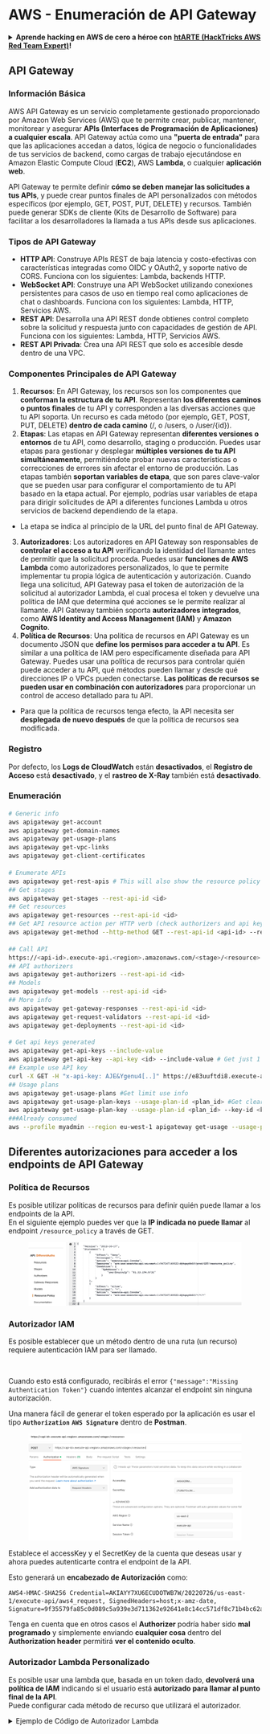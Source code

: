 # AWS - Enumeración de API Gateway

<details>

<summary><strong>Aprende hacking en AWS de cero a héroe con</strong> <a href="https://training.hacktricks.xyz/courses/arte"><strong>htARTE (HackTricks AWS Red Team Expert)</strong></a><strong>!</strong></summary>

Otras formas de apoyar a HackTricks:

* Si quieres ver a tu **empresa anunciada en HackTricks** o **descargar HackTricks en PDF**, consulta los [**PLANES DE SUSCRIPCIÓN**](https://github.com/sponsors/carlospolop)!
* Consigue el [**merchandising oficial de PEASS & HackTricks**](https://peass.creator-spring.com)
* Descubre [**La Familia PEASS**](https://opensea.io/collection/the-peass-family), nuestra colección de [**NFTs**](https://opensea.io/collection/the-peass-family) exclusivos
* **Únete al** 💬 [**grupo de Discord**](https://discord.gg/hRep4RUj7f) o al [**grupo de Telegram**](https://t.me/peass) o **sígueme** en **Twitter** 🐦 [**@carlospolopm**](https://twitter.com/carlospolopm)**.**
* **Comparte tus trucos de hacking enviando PRs a los repositorios de GitHub de** [**HackTricks**](https://github.com/carlospolop/hacktricks) y [**HackTricks Cloud**](https://github.com/carlospolop/hacktricks-cloud).

</details>

## API Gateway

### Información Básica

AWS API Gateway es un servicio completamente gestionado proporcionado por Amazon Web Services (AWS) que te permite crear, publicar, mantener, monitorear y asegurar **APIs (Interfaces de Programación de Aplicaciones) a cualquier escala**. API Gateway actúa como una **"puerta de entrada"** para que las aplicaciones accedan a datos, lógica de negocio o funcionalidades de tus servicios de backend, como cargas de trabajo ejecutándose en Amazon Elastic Compute Cloud (**EC2**), AWS **Lambda**, o cualquier **aplicación web**.

API Gateway te permite definir **cómo se deben manejar las solicitudes a tus APIs**, y puede crear puntos finales de API personalizados con métodos específicos (por ejemplo, GET, POST, PUT, DELETE) y recursos. También puede generar SDKs de cliente (Kits de Desarrollo de Software) para facilitar a los desarrolladores la llamada a tus APIs desde sus aplicaciones.

### Tipos de API Gateway

* **HTTP API**: Construye APIs REST de baja latencia y costo-efectivas con características integradas como OIDC y OAuth2, y soporte nativo de CORS. Funciona con los siguientes: Lambda, backends HTTP.
* **WebSocket API**: Construye una API WebSocket utilizando conexiones persistentes para casos de uso en tiempo real como aplicaciones de chat o dashboards. Funciona con los siguientes: Lambda, HTTP, Servicios AWS.
* **REST API**: Desarrolla una API REST donde obtienes control completo sobre la solicitud y respuesta junto con capacidades de gestión de API. Funciona con los siguientes: Lambda, HTTP, Servicios AWS.
* **REST API Privada**: Crea una API REST que solo es accesible desde dentro de una VPC.

### Componentes Principales de API Gateway

1. **Recursos**: En API Gateway, los recursos son los componentes que **conforman la estructura de tu API**. Representan **los diferentes caminos o puntos finales** de tu API y corresponden a las diversas acciones que tu API soporta. Un recurso es cada método (por ejemplo, GET, POST, PUT, DELETE) **dentro de cada camino** (/, o /users, o /user/{id}).
2. **Etapas**: Las etapas en API Gateway representan **diferentes versiones o entornos** de tu API, como desarrollo, staging o producción. Puedes usar etapas para gestionar y desplegar **múltiples versiones de tu API simultáneamente**, permitiéndote probar nuevas características o correcciones de errores sin afectar el entorno de producción. Las etapas también **soportan variables de etapa**, que son pares clave-valor que se pueden usar para configurar el comportamiento de tu API basado en la etapa actual. Por ejemplo, podrías usar variables de etapa para dirigir solicitudes de API a diferentes funciones Lambda u otros servicios de backend dependiendo de la etapa.
* La etapa se indica al principio de la URL del punto final de API Gateway.
3. **Autorizadores**: Los autorizadores en API Gateway son responsables de **controlar el acceso a tu API** verificando la identidad del llamante antes de permitir que la solicitud proceda. Puedes usar **funciones de AWS Lambda** como autorizadores personalizados, lo que te permite implementar tu propia lógica de autenticación y autorización. Cuando llega una solicitud, API Gateway pasa el token de autorización de la solicitud al autorizador Lambda, el cual procesa el token y devuelve una política de IAM que determina qué acciones se le permite realizar al llamante. API Gateway también soporta **autorizadores integrados**, como **AWS Identity and Access Management (IAM)** y **Amazon Cognito**.
4. **Política de Recursos**: Una política de recursos en API Gateway es un documento JSON que **define los permisos para acceder a tu API**. Es similar a una política de IAM pero específicamente diseñada para API Gateway. Puedes usar una política de recursos para controlar quién puede acceder a tu API, qué métodos pueden llamar y desde qué direcciones IP o VPCs pueden conectarse. **Las políticas de recursos se pueden usar en combinación con autorizadores** para proporcionar un control de acceso detallado para tu API.
* Para que la política de recursos tenga efecto, la API necesita ser **desplegada de nuevo después** de que la política de recursos sea modificada.

### Registro

Por defecto, los **Logs de CloudWatch** están **desactivados**, el **Registro de Acceso** está **desactivado**, y el **rastreo de X-Ray** también está **desactivado**.

### Enumeración
```bash
# Generic info
aws apigateway get-account
aws apigateway get-domain-names
aws apigateway get-usage-plans
aws apigateway get-vpc-links
aws apigateway get-client-certificates

# Enumerate APIs
aws apigateway get-rest-apis # This will also show the resource policy (if any)
## Get stages
aws apigateway get-stages --rest-api-id <id>
## Get resources
aws apigateway get-resources --rest-api-id <id>
## Get API resource action per HTTP verb (check authorizers and api key required)
aws apigateway get-method --http-method GET --rest-api-id <api-id> --resource-id <resource-id>

## Call API
https://<api-id>.execute-api.<region>.amazonaws.com/<stage>/<resource>
## API authorizers
aws apigateway get-authorizers --rest-api-id <id>
## Models
aws apigateway get-models --rest-api-id <id>
## More info
aws apigateway get-gateway-responses --rest-api-id <id>
aws apigateway get-request-validators --rest-api-id <id>
aws apigateway get-deployments --rest-api-id <id>

# Get api keys generated
aws apigateway get-api-keys --include-value
aws apigateway get-api-key --api-key <id> --include-value # Get just 1
## Example use API key
curl -X GET -H "x-api-key: AJE&Ygenu4[..]" https://e83uuftdi8.execute-api.us-east-1.amazonaws.com/dev/test
## Usage plans
aws apigateway get-usage-plans #Get limit use info
aws apigateway get-usage-plan-keys --usage-plan-id <plan_id> #Get clear text values of api keys
aws apigateway get-usage-plan-key --usage-plan-id <plan_id> --key-id <key_id>
###Already consumed
aws --profile myadmin --region eu-west-1 apigateway get-usage --usage-plan-id <plan_id> --start-date 2023-07-01 --end-date 2023-07-12
```
## Diferentes autorizaciones para acceder a los endpoints de API Gateway

### Política de Recursos

Es posible utilizar políticas de recursos para definir quién puede llamar a los endpoints de la API.\
En el siguiente ejemplo puedes ver que la **IP indicada no puede llamar** al endpoint `/resource_policy` a través de GET.

<figure><img src="../../../.gitbook/assets/image (92) (1) (1).png" alt=""><figcaption></figcaption></figure>

### Autorizador IAM

Es posible establecer que un método dentro de una ruta (un recurso) requiere autenticación IAM para ser llamado.

<figure><img src="https://lh3.googleusercontent.com/GGx-kfqNXu6zMqGidnO8_eR88fYPpJG-wNuBBnedAJntiRUEPTEScl7OvWthGYRiI_msYCdC6oBFvJc827Tb4-4UogxpOyrEXyst-8IDzP9DC2NOtXSY7w58L0baCAcBQjSyvBhJREvWWCtiboNYPSKuEw=s2048" alt=""><figcaption></figcaption></figure>

Cuando esto está configurado, recibirás el error `{"message":"Missing Authentication Token"}` cuando intentes alcanzar el endpoint sin ninguna autorización.

Una manera fácil de generar el token esperado por la aplicación es usar el tipo **`Authorization`** **`AWS Signature`** dentro de **Postman**.

<figure><img src="../../../.gitbook/assets/image (3) (1) (3).png" alt=""><figcaption></figcaption></figure>

Establece el accessKey y el SecretKey de la cuenta que deseas usar y ahora puedes autenticarte contra el endpoint de la API.

Esto generará un **encabezado de Autorización** como:
```
AWS4-HMAC-SHA256 Credential=AKIAYY7XU6ECUDOTWB7W/20220726/us-east-1/execute-api/aws4_request, SignedHeaders=host;x-amz-date, Signature=9f35579fa85c0d089c5a939e3d711362e92641e8c14cc571df8c71b4bc62a5c2
```
Tenga en cuenta que en otros casos el **Authorizer** podría haber sido **mal programado** y simplemente enviando **cualquier cosa** dentro del **Authorization header** permitirá **ver el contenido oculto**.

### Autorizador Lambda Personalizado

Es posible usar una lambda que, basada en un token dado, **devolverá una política de IAM** indicando si el usuario está **autorizado para llamar al punto final de la API**.\
Puede configurar cada método de recurso que utilizará el autorizador.

<details>

<summary>Ejemplo de Código de Autorizador Lambda</summary>
```python
import json

def lambda_handler(event, context):
token = event['authorizationToken']
method_arn = event['methodArn']

if not token:
return {
'statusCode': 401,
'body': 'Unauthorized'
}

try:
# Replace this with your own token validation logic
if token == "your-secret-token":
return generate_policy('user', 'Allow', method_arn)
else:
return generate_policy('user', 'Deny', method_arn)
except Exception as e:
print(e)
return {
'statusCode': 500,
'body': 'Internal Server Error'
}

def generate_policy(principal_id, effect, resource):
policy = {
'principalId': principal_id,
'policyDocument': {
'Version': '2012-10-17',
'Statement': [
{
'Action': 'execute-api:Invoke',
'Effect': effect,
'Resource': resource
}
]
}
}
return policy
```
</details>

Llámalo con algo como:

<pre class="language-bash" data-overflow="wrap"><code class="lang-bash"><strong>curl "https://jhhqafgh6f.execute-api.eu-west-1.amazonaws.com/prod/custom_auth" -H 'Authorization: your-secret-token'
</strong></code></pre>

{% hint style="warning" %}
Dependiendo del código Lambda, esta autorización podría ser vulnerable
{% endhint %}

Ten en cuenta que si se genera y devuelve una **política de denegación**, el error devuelto por API Gateway es: `{"Message":"User is not authorized to access this resource with an explicit deny"}`

De esta manera podrías **identificar esta autorización** en uso.

### Clave de API Requerida

Es posible configurar puntos finales de API que **requieran una clave de API válida** para contactarlos.

<figure><img src="../../../.gitbook/assets/image (92) (1).png" alt=""><figcaption></figcaption></figure>

Es posible generar claves de API en el portal de API Gateway e incluso establecer cuánto se puede usar (en términos de solicitudes por segundo y en términos de solicitudes por mes).

Para que una clave de API funcione, necesitas agregarla a un **Plan de Uso**, este plan de uso debe agregarse a la **Etapa de API** y la etapa de API asociada necesita tener configurado un **throttling de método** para el **punto final** que requiere la clave de API:

<figure><img src="../../../.gitbook/assets/image (1) (1) (1) (1) (1).png" alt=""><figcaption></figcaption></figure>

## Acceso No Autenticado

{% content-ref url="../aws-unauthenticated-enum-access/aws-api-gateway-unauthenticated-enum.md" %}
[aws-api-gateway-unauthenticated-enum.md](../aws-unauthenticated-enum-access/aws-api-gateway-unauthenticated-enum.md)
{% endcontent-ref %}

## Escalada de Privilegios

{% content-ref url="../aws-privilege-escalation/aws-apigateway-privesc.md" %}
[aws-apigateway-privesc.md](../aws-privilege-escalation/aws-apigateway-privesc.md)
{% endcontent-ref %}

## Post Explotación

{% content-ref url="../aws-post-exploitation/aws-api-gateway-post-exploitation.md" %}
[aws-api-gateway-post-exploitation.md](../aws-post-exploitation/aws-api-gateway-post-exploitation.md)
{% endcontent-ref %}

### Persistencia

{% content-ref url="../aws-persistence/aws-api-gateway-persistence.md" %}
[aws-api-gateway-persistence.md](../aws-persistence/aws-api-gateway-persistence.md)
{% endcontent-ref %}

<details>

<summary><strong>Aprende hacking de AWS de cero a héroe con</strong> <a href="https://training.hacktricks.xyz/courses/arte"><strong>htARTE (HackTricks AWS Red Team Expert)</strong></a><strong>!</strong></summary>

Otras formas de apoyar a HackTricks:

* Si quieres ver a tu **empresa anunciada en HackTricks** o **descargar HackTricks en PDF** consulta los [**PLANES DE SUSCRIPCIÓN**](https://github.com/sponsors/carlospolop)!
* Consigue el [**merchandising oficial de PEASS & HackTricks**](https://peass.creator-spring.com)
* Descubre [**La Familia PEASS**](https://opensea.io/collection/the-peass-family), nuestra colección de [**NFTs**](https://opensea.io/collection/the-peass-family) exclusivos
* **Únete al** 💬 [**grupo de Discord**](https://discord.gg/hRep4RUj7f) o al [**grupo de telegram**](https://t.me/peass) o **sígueme** en **Twitter** 🐦 [**@carlospolopm**](https://twitter.com/carlospolopm)**.**
* **Comparte tus trucos de hacking enviando PRs a los repositorios de github de** [**HackTricks**](https://github.com/carlospolop/hacktricks) y [**HackTricks Cloud**](https://github.com/carlospolop/hacktricks-cloud).

</details>
